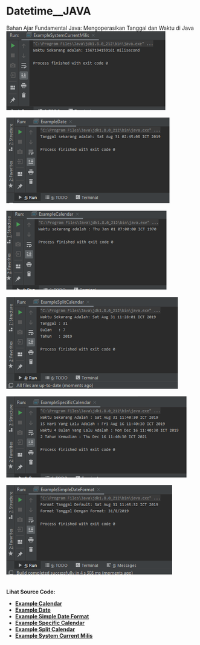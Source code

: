 # Datetime__JAVA
Bahan Ajar Fundamental Java: Mengoperasikan Tanggal dan Waktu di Java<br><b>
<img src="https://github.com/RizkyKhapidsyah/Datetime__JAVA/blob/master/results/001.PNG"><br><br>
<img src="https://github.com/RizkyKhapidsyah/Datetime__JAVA/blob/master/results/002.PNG"><br><br>
<img src="https://github.com/RizkyKhapidsyah/Datetime__JAVA/blob/master/results/003.PNG"><br><br>
<img src="https://github.com/RizkyKhapidsyah/Datetime__JAVA/blob/master/results/004.PNG"><br><br>
<img src="https://github.com/RizkyKhapidsyah/Datetime__JAVA/blob/master/results/005.PNG"><br><br>
<img src="https://github.com/RizkyKhapidsyah/Datetime__JAVA/blob/master/results/006.PNG"><br><br><br>
Lihat Source Code: <br>
- <a href="https://github.com/RizkyKhapidsyah/Datetime__JAVA/blob/master/src/com/rizkykhapidsyah/javafundamental/datetime/ExampleCalendar.java">Example Calendar</a><br>
- <a href="https://github.com/RizkyKhapidsyah/Datetime__JAVA/blob/master/src/com/rizkykhapidsyah/javafundamental/datetime/ExampleDate.java">Example Date</a><br>
- <a href="https://github.com/RizkyKhapidsyah/Datetime__JAVA/blob/master/src/com/rizkykhapidsyah/javafundamental/datetime/ExampleSimpleDateFormat.java">Example Simple Date Format</a><br>
- <a href="https://github.com/RizkyKhapidsyah/Datetime__JAVA/blob/master/src/com/rizkykhapidsyah/javafundamental/datetime/ExampleSpecificCalendar.java">Example Specific Calendar</a><br>
- <a href="https://github.com/RizkyKhapidsyah/Datetime__JAVA/blob/master/src/com/rizkykhapidsyah/javafundamental/datetime/ExampleSplitCalendar.java">Example Split Calendar</a><br>
- <a href="https://github.com/RizkyKhapidsyah/Datetime__JAVA/blob/master/src/com/rizkykhapidsyah/javafundamental/datetime/ExampleSystemCurrentMilis.java">Example System Current Milis</a><br>
